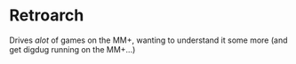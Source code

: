 # Retroarch

Drives _alot_ of games on the MM+, wanting to understand it some more (and get
digdug running on the MM+...)

